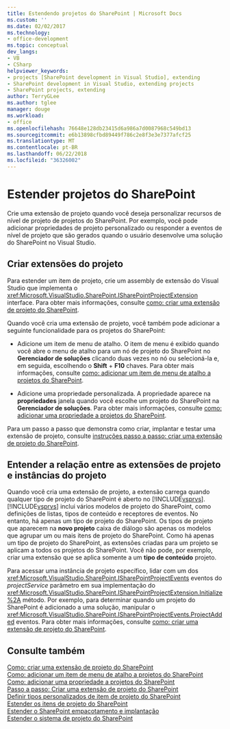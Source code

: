 ```yaml
---
title: Estendendo projetos do SharePoint | Microsoft Docs
ms.custom: ''
ms.date: 02/02/2017
ms.technology:
- office-development
ms.topic: conceptual
dev_langs:
- VB
- CSharp
helpviewer_keywords:
- projects [SharePoint development in Visual Studio], extending
- SharePoint development in Visual Studio, extending projects
- SharePoint projects, extending
author: TerryGLee
ms.author: tglee
manager: douge
ms.workload:
- office
ms.openlocfilehash: 76648e128db23415d6a986a7d0087968c549bd13
ms.sourcegitcommit: e6b13898cfbd89449f786c2e8f3e3e7377afcf25
ms.translationtype: MT
ms.contentlocale: pt-BR
ms.lasthandoff: 06/22/2018
ms.locfileid: "36326002"
---
```

# <a name="extend-sharepoint-projects"></a>Estender projetos do SharePoint
  Crie uma extensão de projeto quando você deseja personalizar recursos de nível de projeto de projetos do SharePoint. Por exemplo, você pode adicionar propriedades de projeto personalizado ou responder a eventos de nível de projeto que são gerados quando o usuário desenvolve uma solução do SharePoint no Visual Studio.  
  
## <a name="create-project-extensions"></a>Criar extensões do projeto
 Para estender um item de projeto, crie um assembly de extensão do Visual Studio que implementa o <xref:Microsoft.VisualStudio.SharePoint.ISharePointProjectExtension> interface. Para obter mais informações, consulte [como: criar uma extensão de projeto do SharePoint](../sharepoint/how-to-create-a-sharepoint-project-extension.md).  
  
 Quando você cria uma extensão de projeto, você também pode adicionar a seguinte funcionalidade para os projetos do SharePoint:  
  
-   Adicione um item de menu de atalho. O item de menu é exibido quando você abre o menu de atalho para um nó de projeto do SharePoint no **Gerenciador de soluções** clicando duas vezes no nó ou selecioná-la e, em seguida, escolhendo o **Shift** +  **F10** chaves. Para obter mais informações, consulte [como: adicionar um item de menu de atalho a projetos do SharePoint](../sharepoint/how-to-add-a-shortcut-menu-item-to-sharepoint-projects.md).  
  
-   Adicione uma propriedade personalizada. A propriedade aparece na **propriedades** janela quando você escolhe um projeto do SharePoint na **Gerenciador de soluções**. Para obter mais informações, consulte [como: adicionar uma propriedade a projetos do SharePoint](../sharepoint/how-to-add-a-property-to-sharepoint-projects.md).  
  
 Para um passo a passo que demonstra como criar, implantar e testar uma extensão de projeto, consulte [instruções passo a passo: criar uma extensão de projeto do SharePoint](../sharepoint/walkthrough-creating-a-sharepoint-project-extension.md).  
  
## <a name="understand-the-relationship-between-project-extensions-and-project-instances"></a>Entender a relação entre as extensões de projeto e instâncias do projeto
 Quando você cria uma extensão de projeto, a extensão carrega quando qualquer tipo de projeto do SharePoint é aberto no [!INCLUDE[vsprvs](../sharepoint/includes/vsprvs-md.md)]. [!INCLUDE[vsprvs](../sharepoint/includes/vsprvs-md.md)] inclui vários modelos de projeto do SharePoint, como definições de listas, tipos de conteúdo e receptores de eventos. No entanto, há apenas um tipo de projeto do SharePoint. Os tipos de projeto que aparecem na **novo projeto** caixa de diálogo são apenas os modelos que agrupar um ou mais itens de projeto do SharePoint. Como há apenas um tipo de projeto do SharePoint, as extensões criadas para um projeto se aplicam a todos os projetos do SharePoint. Você não pode, por exemplo, criar uma extensão que se aplica somente a um **tipo de conteúdo** projeto.  
  
 Para acessar uma instância de projeto específico, lidar com um dos <xref:Microsoft.VisualStudio.SharePoint.ISharePointProjectEvents> eventos do *projectService* parâmetro em sua implementação do <xref:Microsoft.VisualStudio.SharePoint.ISharePointProjectExtension.Initialize%2A> método. Por exemplo, para determinar quando um projeto do SharePoint é adicionado a uma solução, manipular o <xref:Microsoft.VisualStudio.SharePoint.ISharePointProjectEvents.ProjectAdded> eventos. Para obter mais informações, consulte [como: criar uma extensão de projeto do SharePoint](../sharepoint/how-to-create-a-sharepoint-project-extension.md).  
  
## <a name="see-also"></a>Consulte também
 [Como: criar uma extensão de projeto do SharePoint](../sharepoint/how-to-create-a-sharepoint-project-extension.md)   
 [Como: adicionar um item de menu de atalho a projetos do SharePoint](../sharepoint/how-to-add-a-shortcut-menu-item-to-sharepoint-projects.md)   
 [Como: adicionar uma propriedade a projetos do SharePoint](../sharepoint/how-to-add-a-property-to-sharepoint-projects.md)   
 [Passo a passo: Criar uma extensão de projeto do SharePoint](../sharepoint/walkthrough-creating-a-sharepoint-project-extension.md)   
 [Definir tipos personalizados de item de projeto do SharePoint](../sharepoint/defining-custom-sharepoint-project-item-types.md)   
 [Estender os itens de projeto do SharePoint](../sharepoint/extending-sharepoint-project-items.md)   
 [Estender o SharePoint empacotamento e implantação](../sharepoint/extending-sharepoint-packaging-and-deployment.md)   
 [Estender o sistema de projeto do SharePoint](../sharepoint/extending-the-sharepoint-project-system.md)  
  
  
